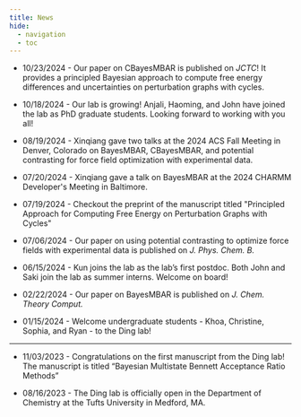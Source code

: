 ```yaml
---
title: News
hide:
  - navigation
  - toc
---
```


- 10/23/2024 - Our paper on CBayesMBAR is published on *JCTC*! It provides a principled Bayesian approach to compute free energy differences and uncertainties on perturbation graphs with cycles.

- 10/18/2024 - Our lab is growing! Anjali, Haoming, and John have joined the lab as PhD graduate students. Looking forward to working with you all!

- 08/19/2024 - Xinqiang gave two talks at the 2024 ACS Fall Meeting in Denver, Colorado on BayesMBAR, CBayesMBAR, and potential contrasting for force field optimization with experimental data.

- 07/20/2024 - Xinqiang gave a talk on BayesMBAR at the 2024 CHARMM Developer's Meeting in Baltimore. 

- 07/19/2024 - Checkout the preprint of the manuscript titled "Principled Approach for Computing Free Energy on Perturbation Graphs with Cycles"

- 07/06/2024 - Our paper on using potential contrasting to optimize force fields with experimental data is published on *J. Phys. Chem. B.*

- 06/15/2024 - Kun joins the lab as the lab’s first postdoc. Both John and Saki join the lab as summer interns. Welcome on board!

- 02/22/2024 - Our paper on BayesMBAR is published on *J. Chem. Theory Comput.*

- 01/15/2024 - Welcome undergraduate students - Khoa, Christine, Sophia, and Ryan - to the Ding lab! 

---

- 11/03/2023 - Congratulations on the first manuscript from the Ding lab! The manuscript is titled “Bayesian Multistate Bennett Acceptance Ratio Methods”

- 08/16/2023 - The Ding lab is officially open in the Department of Chemistry at the Tufts University in Medford, MA.